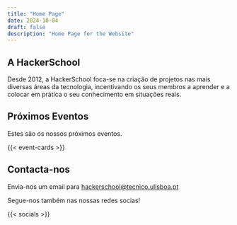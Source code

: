 ```yaml
---
title: "Home Page"
date: 2024-10-04
draft: false
description: "Home Page for the Website"
---
```


## A HackerSchool

Desde 2012, a HackerSchool foca-se na criação de projetos nas mais diversas áreas da tecnologia, incentivando os seus membros a aprender e a colocar em prática o seu conhecimento em situações reais.

<!-- Event section here -->
## Próximos Eventos

Estes são os nossos próximos eventos.

{{< event-cards >}}

## Contacta-nos

Envia-nos um email para [hackerschool@tecnico.ulisboa.pt](mailto:hackerschool@tecnico.ulisboa.pt)

Segue-nos também nas nossas redes socias!

{{< socials >}}
<!-- ![Armando e Marcelo a vibar um somo](/images/home/marcelo.webp)  -->
